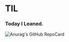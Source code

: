 # TIL
### Today I Leaned.
![Anurag's GitHub RepoCard](https://github-readme-repocard.vercel.app/api?username=gurdl0525&show_icons=true&theme=jolly)
